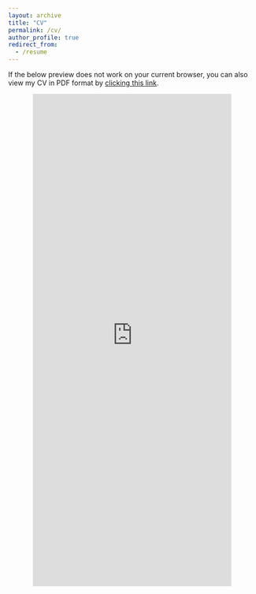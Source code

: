 ```yaml
---
layout: archive
title: "CV"
permalink: /cv/
author_profile: true
redirect_from:
  - /resume
---
```


If the below preview does not work on your current browser, you can also view my CV in PDF format by [clicking this link](https://anissabaird.github.io/files/BairdCVMay2025.pdf).

<p align="center">
<embed
  src="https://anissabaird.github.io/files/BairdCVMay2025.pdf"
  type="application/pdf"
  width="80%"
  height="1000"
  title="Embedded PDF Viewer"
/>
</p>
